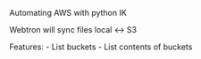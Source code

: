 Automating AWS with python IK

Webtron will sync files local <-> S3

Features:
	- List buckets
	- List contents of buckets
